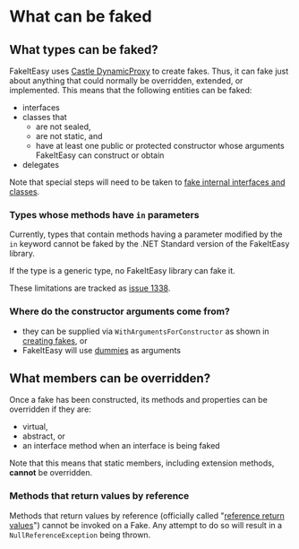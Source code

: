 # What can be faked

## What types can be faked?

FakeItEasy uses
[Castle DynamicProxy](http://www.castleproject.org/projects/dynamicproxy/)
to create fakes. Thus, it can fake just about anything that could
normally be overridden, extended, or implemented.  This means that the
following entities can be faked:

* interfaces
* classes that
    * are not sealed,
    * are not static, and
    * have at least one public or protected constructor whose arguments FakeItEasy can construct or obtain
* delegates

Note that special steps will need to be taken to
[fake internal interfaces and classes](how-to-fake-internal-types.md).

### Types whose methods have `in` parameters

Currently, types that contain methods having a parameter modified by the `in` keyword cannot be faked by the .NET Standard version of the FakeItEasy library.

If the type is a generic type, no FakeItEasy library can fake it.

These limitations are tracked as [issue 1338](https://github.com/FakeItEasy/FakeItEasy/issues/1338).

### Where do the constructor arguments come from?
  
* they can be supplied via `WithArgumentsForConstructor` as shown in
  [creating fakes](creating-fakes.md), or
* FakeItEasy will use [dummies](dummies.md) as arguments

## What members can be overridden?

Once a fake has been constructed, its methods and properties can be
overridden if they are:

* virtual,
* abstract, or
* an interface method when an interface is being faked

Note that this means that static members, including extension methods,
**cannot** be overridden.

### Methods that return values by reference

Methods that return values by reference (officially called "[reference return values](https://docs.microsoft.com/en-us/dotnet/csharp/programming-guide/classes-and-structs/ref-returns#what-is-a-reference-return-value)") cannot be invoked on a Fake. Any attempt to do so will result in a `NullReferenceException` being thrown.